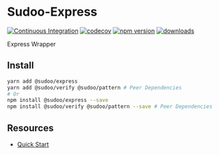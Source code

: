 # Sudoo-Express

[![Continuous Integration](https://github.com/SudoDotDog/Sudoo-Express/actions/workflows/ci.yml/badge.svg)](https://github.com/SudoDotDog/Sudoo-Express/actions/workflows/ci.yml)
[![codecov](https://codecov.io/gh/SudoDotDog/Sudoo-Express/branch/master/graph/badge.svg)](https://codecov.io/gh/SudoDotDog/Sudoo-Express)
[![npm version](https://badge.fury.io/js/%40sudoo%2Fexpress.svg)](https://www.npmjs.com/package/@sudoo/express)
[![downloads](https://img.shields.io/npm/dm/@sudoo/express.svg)](https://www.npmjs.com/package/@sudoo/express)

Express Wrapper

## Install

```sh
yarn add @sudoo/express
yarn add @sudoo/verify @sudoo/pattern # Peer Dependencies
# Or
npm install @sudoo/express --save
npm install @sudoo/verify @sudoo/pattern --save # Peer Dependencies
```

## Resources

-   [Quick Start](./quick-start.md)
